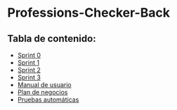 # Professions-Checker-Back
## Tabla de contenido:
* [Sprint 0](https://github.com/Profesion-Checher/Professions-Checker-Back/wiki/Entrega-1-(Sprint-0))
* [Sprint 1](https://github.com/Profesion-Checher/Professions-Checker-Back/wiki/Entrega-2-(Sprint-1))
* [Sprint 2](https://github.com/Profesion-Checher/Professions-Checker-Back/wiki/Entrega-3-(Sprint-2))
* [Sprint 3](https://github.com/Profesion-Checher/Professions-Checker-Back/wiki/Entrega-4-(Sprint-3))
* [Manual de usuario](https://github.com/Profesion-Checher/Professions-Checker-Back/wiki/Manual-de-usuario)
* [Plan de negocios](https://github.com/Profesion-Checher/Professions-Checker-Back/wiki/Plan-de-negocios)
* [Pruebas automáticas](https://github.com/Profesion-Checher/Professions-Checker-Back/wiki/Pruebas-automáticas-de-software)
